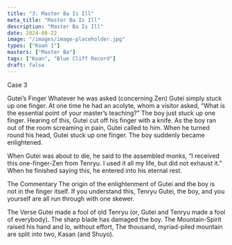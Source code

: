 ```yaml
---
title: "3: Master Ba Is Ill"
meta_title: "Master Ba Is Ill"
description: "Master Ba Is Ill"
date: 2024-08-22
image: "/images/image-placeholder.jpg"
types: ["Koan 1"]
masters: ["Master Ba"]
tags: ["Koan", "Blue Cliff Record"]
draft: false
---
```



Case 3

Gutei’s Finger
Whatever he was asked (concerning Zen) Gutei simply stuck up one finger. At one time he had an acolyte, whom a visitor asked, “What is the essential point of your master’s teaching?” The boy just stuck up one finger. Hearing of this, Gutei cut off his finger with a knife. As the boy ran out of the room screaming in pain, Gutei called to him. When he turned round his head, Gutei stuck up one finger. The boy suddenly became enlightened.

When Gutei was about to die, he said to the assembled monks, “I received this one-finger-Zen from Tenryu. I used it all my life, but did not exhaust it.” When he finished saying this, he entered into his eternal rest.

The Commentary
The origin of the enlightenment of Gutei and the boy is not in the finger itself. If you understand this, Tenryu Gutei, the boy, and you yourself are all run through with one skewer.

The Verse
Gutei made a fool of old Tenryu (or, Gutei and Tenryu made a fool of everybody). The sharp blade has damaged the boy.
The Mountain-Spirit raised his hand and lo, without effort,
The thousand, myriad-piled mountain are split into two, Kasan (and Shuyo).



